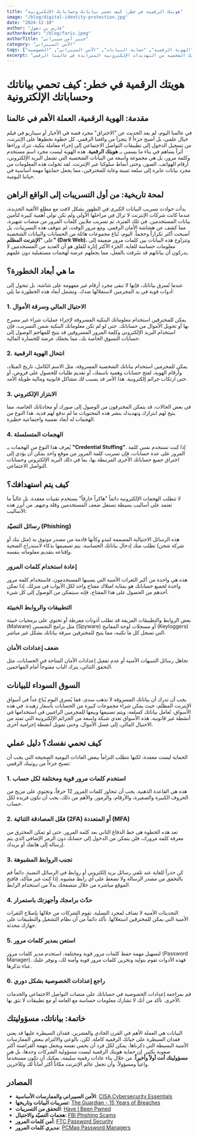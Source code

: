 ```yaml
---
title: "هويتك الرقمية في خطر: كيف تحمي بياناتك وحساباتك الإلكترونية"
image: "/blog/digital-identity-protection.jpg"
date: "2024-12-10"
author: "فارس بن دهول"
authorAvatar: "/blog/faris.jpeg"
authorTitle: "خبير أمن سيبراني"
category: "الأمن السيبراني"
tags: ["الهوية الرقمية", "حماية البيانات", "الأمن السيبراني", "الخصوصية"]
excerpt: "دليل شامل لحماية هويتك الرقمية وبياناتك الشخصية من التهديدات الإلكترونية المتزايدة في عالمنا الرقمي."
---
```


# هويتك الرقمية في خطر: كيف تحمي بياناتك وحساباتك الإلكترونية

## مقدمة: الهوية الرقمية، العملة الأهم في عالمنا

في عالمنا اليوم، لم يعد الحديث عن "الاختراق" مجرد قصة في الأخبار أو سيناريو في فيلم خيال علمي، بل أصبح جزءاً لا يتجزأ من واقعنا الرقمي. كل خطوة نخطوها على الإنترنت، من تسجيل الدخول إلى تطبيقات التواصل الاجتماعي إلى إجراء معاملة بنكية، تترك وراءها أثراً يساهم في بناء ما يسمى بـ **هويتك الرقمية**. هذه الهوية ليست مجرد اسم مستخدم وكلمة مرور، بل هي مجموعة واسعة من البيانات الشخصية التي تشمل البريد الإلكتروني، أرقام الهواتف، الصور، وحتى أنماط سلوكنا عبر الإنترنت. لقد تحولت هذه المعلومات من مجرد بيانات عابرة إلى سلعة ثمينة وغاية للمخترقين، مما يجعل حمايتها مهمة أساسية في حياتنا اليومية.

## لمحة تاريخية: من أول التسريبات إلى الواقع الراهن

بدأت حوادث تسريب البيانات الكبرى في الظهور بشكل لافت مع مطلع الألفية الجديدة، عندما كانت شركات الإنترنت لا تزال في مراحلها الأولى ولم تكن تولي أهمية كبيرة لتأمين بيانات المستخدمين. في تلك الفترة، تم تسريب ملايين كلمات المرور من منصات شهيرة، مما كشف عن هشاشة الأمان الرقمي. ومع مرور الوقت، لم تتوقف هذه التسريبات، بل أصبحت أكثر تكراراً وحجماً. اليوم، تُباع مجموعات هائلة من الحسابات والبيانات الشخصية على **"الإنترنت المظلم" (Dark Web)**، وتتراوح هذه البيانات بين كلمات مرور ضعيفة إلى معلومات حساسة للغاية. الجزء الأكثر إثارة للقلق هو أن العديد من المستخدمين لا يدركون أن بياناتهم قد سُرقت بالفعل، مما يجعلهم عرضة لهجمات مستقبلية دون علمهم.

## ما هي أبعاد الخطورة؟

عندما تُسرق بياناتك، فإنها لا تبقى مجرد أرقام غير مفهومة على شاشة، بل تتحول إلى أدوات قوية في يد المجرمين لاستغلالها ضدك. وتشمل أبعاد هذه الخطورة ما يلي:

### 1. الاحتيال المالي وسرقة الأموال

يمكن للمخترقين استخدام معلوماتك البنكية المسروقة لإجراء عمليات شراء غير مصرح بها أو تحويل الأموال من حساباتك. حتى لو لم تكن معلوماتك البنكية ضمن التسريب، فإن استخدام البريد الإلكتروني وكلمة المرور المسروقين قد يتيح للمهاجم الوصول إلى حسابات التسوق الخاصة بك، مما يجعلك عرضة للخسارة المالية.

### 2. انتحال الهوية الرقمية

يمكن للمجرمين استخدام بياناتك الشخصية المسروقة، مثل الاسم الكامل، تاريخ الميلاد، وأرقام الهوية، لفتح حسابات وهمية باسمك، أو تقديم طلبات للحصول على قروض، أو حتى ارتكاب جرائم إلكترونية. هذا الأمر قد يسبب لك مشاكل قانونية ومالية طويلة الأمد.

### 3. الابتزاز الإلكتروني

في بعض الحالات، قد يتمكن المخترقون من الوصول إلى صورك أو محادثاتك الخاصة، مما يتيح لهم ابتزازك وتهديدك بنشر هذه المحتويات ما لم تدفع لهم فدية. هذا النوع من الهجمات له أبعاد نفسية واجتماعية خطيرة.

### 4. الهجمات المتسلسلة

يُعرف هذا النوع من الهجمات بـ **"Credential Stuffing"**. إذا كنت تستخدم نفس كلمة المرور على عدة حسابات، فإن تسريب كلمة المرور من موقع واحد يمكن أن يؤدي إلى اختراق جميع حساباتك الأخرى المرتبطة بها، بما في ذلك البريد الإلكتروني وحسابات التواصل الاجتماعي.

## كيف يتم استهدافك؟

لا تتطلب الهجمات الإلكترونية دائماً "هاكراً خارقاً" يستخدم تقنيات معقدة. بل غالباً ما تعتمد على أساليب بسيطة تستغل ضعف المستخدمين وقلة وعيهم. من أبرز هذه الأساليب:

### رسائل التصيّد (Phishing)

هذه الرسائل الاحتيالية المصممة لتبدو وكأنها قادمة من مصدر موثوق به (مثل بنك أو شركة شحن) تطلب منك إدخال بياناتك الحساسة. يتم تصميمها بذكاء لاستدراج الضحية وإقناعه بتقديم معلوماته بنفسه.

### إعادة استخدام كلمات المرور

هذه هي واحدة من أكبر الثغرات الأمنية التي يسببها المستخدمون. فاستخدام كلمة مرور واحدة لجميع حساباتك هو بمثابة امتلاك مفتاح واحد لكل الأبواب في منزلك. إذا تمكن أحدهم من الحصول على هذا المفتاح، فإنه سيتمكن من الوصول إلى كل شيء.

### التطبيقات والروابط الخبيثة

بعض الروابط والتطبيقات المزيفة قد تطلب أذونات مفرطة أو تحتوي على برمجيات خبيثة (Malware) مثل برامج التجسس (Spyware) أو مسجلات لوحة المفاتيح (Keyloggers) التي تسجل كل ما تكتبه، مما يتيح للمخترقين سرقة بياناتك بشكل غير مباشر.

### ضعف إعدادات الأمان

تجاهل رسائل التنبيهات الأمنية أو عدم تفعيل إعدادات الأمان المتاحة في الحسابات، مثل التحقق الثنائي، يترك الباب مفتوحاً أمام المهاجمين.

## السوق السوداء للبيانات

يجب أن تدرك أن بياناتك المسروقة لا تذهب سدى. فما يُسرق اليوم يُباع غداً في أسواق الإنترنت المظلم، حيث يمكن شراء مجموعات كبيرة من الحسابات بأسعار زهيدة. في هذه الأسواق، تُعامل بياناتك كسلعة، ويتم تصنيفها وبيعها للمجرمين الراغبين في استخدامها في أنشطة غير قانونية. هذه الأسواق تغذي شبكة واسعة من الجرائم الإلكترونية التي تمتد من الاحتيال المالي، إلى غسل الأموال، وحتى تمويل أنشطة إجرامية أخرى.

## كيف تحمي نفسك؟ دليل عملي

الحماية ليست معقدة، لكنها تتطلب التزاماً ببعض العادات اليومية الصحيحة التي يجب أن تصبح جزءاً من روتينك الرقمي:

### 1. استخدم كلمات مرور قوية ومختلفة لكل حساب

هذه هي القاعدة الذهبية. يجب أن تتجاوز كلمات المرور 12 حرفاً، وتحتوي على مزيج من الحروف الكبيرة والصغيرة، والأرقام، والرموز. والأهم من ذلك، يجب أن تكون فريدة لكل حساب.

### 2. فعّل المصادقة الثنائية (2FA) أو المتعددة (MFA)

تعد هذه الخطوة هي خط الدفاع الثاني بعد كلمة المرور. حتى لو تمكن المخترق من معرفة كلمة مرورك، فلن يتمكن من الدخول إلى حسابك دون الرمز الإضافي الذي يتم إرساله إلى هاتفك أو بريدك.

### 3. تجنب الروابط المشبوهة

كن حذراً للغاية عند تلقي رسائل بريد إلكتروني أو روابط في الرسائل النصية. دائماً قم بالتحقق من مصدر الرسالة ولا تضغط على أي رابط مشبوه. إذا كنت غير متأكد، فافتح الموقع مباشرة من خلال متصفحك بدلاً من استخدام الرابط.

### 4. حدّث برامجك وأجهزتك باستمرار

التحديثات الأمنية لا تضاف لمجرد التسلية. تقوم الشركات من خلالها بإصلاح الثغرات الأمنية التي يمكن للمخترقين استغلالها. تأكد دائماً من أن نظام التشغيل والتطبيقات على جهازك محدثة.

### 5. استعن بمدير كلمات مرور

لتسهيل مهمة حفظ كلمات مرور قوية ومختلفة، استخدم مدير كلمات مرور (Password Manager). فهذه الأدوات تقوم بتوليد وتخزين كلمات مرور قوية وآمنة لك، وتوفر عليك عناء تذكرها.

### 6. راجع إعدادات الخصوصية بشكل دوري

قم بمراجعة إعدادات الخصوصية في حساباتك على منصات التواصل الاجتماعي والخدمات الأخرى. تأكد من أنك لا تشارك معلومات حساسة مع العامة أو مع تطبيقات لا تثق بها.

## خاتمة: بياناتك، مسؤوليتك

البيانات هي العملة الأهم في القرن الحادي والعشرين. فقدان السيطرة عليها قد يعني فقدان السيطرة على حياتك الرقمية كاملة. لكن، بالوعي والالتزام ببعض الممارسات الأمنية البسيطة التي ذكرناها، يمكن لكل فرد أن يحمي نفسه ويجعل مهمة القراصنة أكثر صعوبة بكثير. إن حماية هويتك الرقمية ليست مسؤولية الشركات وحدها، بل هي **مسؤوليتك أنت أولاً وأخيراً**. من خلال بناء عادات رقمية سليمة، يمكنك أن تكون مستخدماً واعياً ومسؤولاً، وأن تجعل عالم الإنترنت مكاناً أكثر أماناً لك وللآخرين.

## المصادر

- **الأمن السيبراني والممارسات الأساسية**: [CISA Cybersecurity Essentials](https://www.cisa.gov/cybersecurity-essentials)
- **تسريبات البيانات وتاريخها**: [The Guardian - 15 Years of Breaches](https://www.theguardian.com/technology/2019/oct/29/15-years-of-breaches-and-how-the-data-got-so-leaky)
- **التحقق من التسريبات**: [Have I Been Pwned](https://haveibeenpwned.com/)
- **هجمات التصيّد والاحتيال**: [FBI Phishing Scams](https://www.fbi.gov/scams-and-safety/common-scams-and-crimes/phishing-and-online-scams)
- **أمن كلمات المرور**: [FTC Password Security](https://www.ftc.gov/business-guidance/resources/password-security-your-business)
- **مديري كلمات المرور**: [PCMag Password Managers](https://www.pcmag.com/picks/the-best-password-managers)

